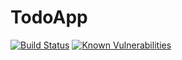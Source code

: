 # TodoApp

[![Build Status](https://travis-ci.org/sai109/todo-app.svg?branch=master)](https://travis-ci.org/sai109/todo-app)
[![Known Vulnerabilities](https://snyk.io/test/github/sai109/todo-app/badge.svg)](https://snyk.io/test/github/sai109/todo-app)
